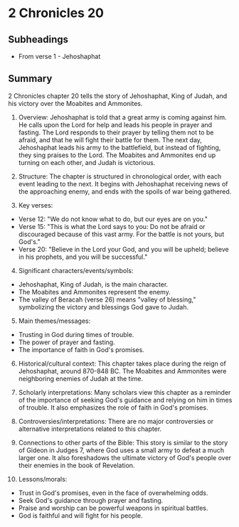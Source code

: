 # 2 Chronicles 20

## Subheadings

* From verse 1 - Jehoshaphat

## Summary

2 Chronicles chapter 20 tells the story of Jehoshaphat, King of Judah, and his victory over the Moabites and Ammonites.

1. Overview: Jehoshaphat is told that a great army is coming against him. He calls upon the Lord for help and leads his people in prayer and fasting. The Lord responds to their prayer by telling them not to be afraid, and that he will fight their battle for them. The next day, Jehoshaphat leads his army to the battlefield, but instead of fighting, they sing praises to the Lord. The Moabites and Ammonites end up turning on each other, and Judah is victorious.

2. Structure: The chapter is structured in chronological order, with each event leading to the next. It begins with Jehoshaphat receiving news of the approaching enemy, and ends with the spoils of war being gathered.

3. Key verses: 
- Verse 12: "We do not know what to do, but our eyes are on you."
- Verse 15: "This is what the Lord says to you: Do not be afraid or discouraged because of this vast army. For the battle is not yours, but God's."
- Verse 20: "Believe in the Lord your God, and you will be upheld; believe in his prophets, and you will be successful."

4. Significant characters/events/symbols:
- Jehoshaphat, King of Judah, is the main character.
- The Moabites and Ammonites represent the enemy.
- The valley of Beracah (verse 26) means "valley of blessing," symbolizing the victory and blessings God gave to Judah.

5. Main themes/messages: 
- Trusting in God during times of trouble.
- The power of prayer and fasting.
- The importance of faith in God's promises.

6. Historical/cultural context: This chapter takes place during the reign of Jehoshaphat, around 870-848 BC. The Moabites and Ammonites were neighboring enemies of Judah at the time.

7. Scholarly interpretations: Many scholars view this chapter as a reminder of the importance of seeking God's guidance and relying on him in times of trouble. It also emphasizes the role of faith in God's promises.

8. Controversies/interpretations: There are no major controversies or alternative interpretations related to this chapter.

9. Connections to other parts of the Bible: This story is similar to the story of Gideon in Judges 7, where God uses a small army to defeat a much larger one. It also foreshadows the ultimate victory of God's people over their enemies in the book of Revelation.

10. Lessons/morals: 
- Trust in God's promises, even in the face of overwhelming odds.
- Seek God's guidance through prayer and fasting.
- Praise and worship can be powerful weapons in spiritual battles.
- God is faithful and will fight for his people.